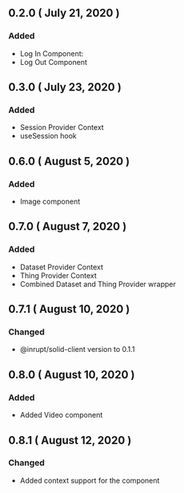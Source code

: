 ## 0.2.0 ( July 21, 2020 )

### Added

- Log In Component:
- Log Out Component

## 0.3.0 ( July 23, 2020 )

### Added

- Session Provider Context
- useSession hook

## 0.6.0 ( August 5, 2020 )

### Added

- Image component

## 0.7.0 ( August 7, 2020 )

### Added

- Dataset Provider Context
- Thing Provider Context
- Combined Dataset and Thing Provider wrapper

## 0.7.1 ( August 10, 2020 )

### Changed

- @inrupt/solid-client version to 0.1.1

## 0.8.0 ( August 10, 2020 )

### Added

- Added Video component

## 0.8.1 ( August 12, 2020 )

### Changed

- Added context support for the <Text /> component